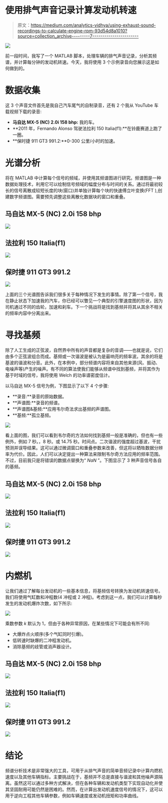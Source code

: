 # 使用排气声音记录计算发动机转速

> 原文：<https://medium.com/analytics-vidhya/using-exhaust-sound-recordings-to-calculate-engine-rpm-93d54d8a1010?source=collection_archive---------7----------------------->

![](img/d6719cf0337549e9778a51694af0624a.png)

前一段时间，我写了一个 MATLAB 脚本，处理车辆的排气声音记录，分析其频谱，并计算每分钟的发动机转速。今天，我将使用 3 个示例录音向您展示这是如何做到的。

# 数据收集

这 3 个声音文件首先是我自己汽车尾气的自制录音，还有 2 个我从 YouTube 车载视频下载的录音:

*   **马自达 MX-5 (NC) 2.0i 158 bhp:** 我的车。
*   **2011 年，Fernando Alonso 驾驶法拉利 150 Italia(f1):**在铃鹿赛道上跑了一圈。
*   **保时捷 911 GT3 991.2:**0-300 公里/小时的加速。

# 光谱分析

将在 MATLAB 中计算每个信号的频域，并使用其频谱图进行研究。频谱图是一种数据处理技术，利用它可以绘制信号频域的幅度分布与时间的关系。通过将最初较长的信号离散成较短长度的块(窗口)并单独计算每个块的快速傅立叶变换(FFT ),创建数字频谱图。需要预先调整这些离散化数据块的窗口和重叠。

## 马自达 MX-5 (NC) 2.0i 158 bhp

![](img/de725dbb5d55dd0c0015b57c51a879c2.png)

## 法拉利 150 Italia(f1)

![](img/f66e67dce2c748421487057074885d4e.png)

## 保时捷 911 GT3 991.2

![](img/c73fab30c8977f89bef369602093ab65.png)

上面的三个光谱图告诉我们很多关于每种情况下发生的事情。除了第一个信号，我在静止状态下加速我的汽车，你已经可以瞥见一个典型的引擎速度图的形状，因为司机通过不同的齿轮，加速和刹车。下一个挑战将是找到基频并将其从其余不相关的频率内容中分离出来。

# 寻找基频

除了人工生成的正弦波，自然界中所有的声音都是复杂的音调——也就是说，它们由多个正弦波组合而成。基频或一次谐波是被认为是最响亮的频率波。其余的将是基波的谐波和分音。此外，在本例中，部分频谱内容将来自其他来源(风、振动、电噪声等)产生的噪声。有不同的算法使我们能够从频谱中找到基频，并将其作为基于时域的信号，我将使用 Welch 的功率谱密度估计。

以马自达 MX-5 信号为例，下图显示了以下 4 个步骤:

*   **录音:**录音的原始数据。
*   **声谱图:**录音的频谱。
*   **声谱图&基频:**应用韦尔奇法求出基频的声谱图。
*   **基频:**孤立基频。

![](img/a3daa04af6f8f029100732afa9b24868.png)

看上面的图，我们可以看到韦尔奇的方法如何找到基频一般是准确的，但也有一些例外，例如 7 秒。，8 秒。或 14.75 秒。时间点。二次谐波的强度超过基波，干扰预测并误导结果。这可以通过微调窗口和重叠参数来改善，但这将以牺牲数据分辨率为代价。因此，人们可以决定提出一种算法来限制韦尔奇方法应用的频率范围。不过，目前我只是将错误的数据点替换为“ *NaN* ”。下图显示了 3 种声音信号各自的基频。

## 马自达 MX-5 (NC) 2.0i 158 bhp

![](img/05993e5796378483696c4c7ba0e7546a.png)

## 法拉利 150 Italia(f1)

![](img/bb651bc990a5e987cb6bcf3ea38652e5.png)

## 保时捷 911 GT3 991.2

![](img/61dafb30c2952e6417f3d3d5ae2c9f0c.png)

# 内燃机

让我们通过了解每台发动机的一些基本信息，将基频信号转换为发动机转速信号。我们将使用气缸数和冲程数(4 冲程或 2 冲程)。考虑到这一点，我们可以计算每秒发生的发动机爆炸次数，如下所示:

![](img/fc0555120e4695dc5a439868b4eef222.png)

乘数参数 *k* 默认为 1，但由于各种异常原因，在某些情况下可能会有所不同:

*   大爆炸点火顺序(多个气缸同时引爆)。
*   低转速时缺爆的二冲程发动机。
*   消除基频的歧管或消声器设计。

## 马自达 MX-5 (NC) 2.0i 158 bhp

![](img/363f9776b40819cb9e10ff7a58a3ff83.png)

## 法拉利 150 Italia(f1)

![](img/b012088a772866aefc6044e2f97537b2.png)

## 保时捷 911 GT3 991.2

![](img/e490e87a0539b6cec9928daf33a09d68.png)

# 结论

频谱分析技术是非常强大的工具，可用于从排气声音的简单音频记录中计算内燃机速度以及其他车辆指标。主要挑战在于，基频并不总是直接与谐波和其他噪声源隔离。虽然这可以通过多种方式解决，但在各种车辆和发动机类型下实现自动化并使其坚固耐用可能仍然是困难的。然而，在计算出发动机速度信号的情况下，这可以用于逆向工程其他车辆参数，例如车辆速度或发动机扭矩和功率曲线。